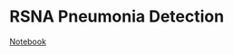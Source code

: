 # RSNA Pneumonia Detection

[Notebook](https://github.com/AEydi/rsna-pneumonia-detection/blob/main/RSNA_Pneumonia_Detection.ipynb)
